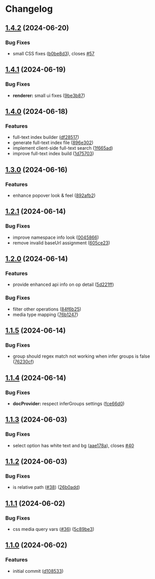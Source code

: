 # Changelog

## [1.4.2](https://github.com/flexydox/flexydox/compare/cli@v1.4.1...cli@v1.4.2) (2024-06-20)


### Bug Fixes

* small CSS fixes ([b0be8d3](https://github.com/flexydox/flexydox/commit/b0be8d3953aba0f5a3a7611073a3552038f41b06)), closes [#57](https://github.com/flexydox/flexydox/issues/57)

## [1.4.1](https://github.com/flexydox/flexydox/compare/cli@v1.4.0...cli@v1.4.1) (2024-06-19)


### Bug Fixes

* **renderer:** small ui fixes ([9be3b87](https://github.com/flexydox/flexydox/commit/9be3b87e9a6232344da0f1e2b95b2d90d59c0e7d))

## [1.4.0](https://github.com/flexydox/flexydox/compare/cli@v1.3.0...cli@v1.4.0) (2024-06-18)


### Features

* full-text index builder ([df28517](https://github.com/flexydox/flexydox/commit/df285179e76a1e2e0a326c52f8b86b45005050c5))
* generate full-text index file ([896e302](https://github.com/flexydox/flexydox/commit/896e302a2699c5e301c34d007ff86e81e7a32eee))
* implement client-side full-text search ([1f665ad](https://github.com/flexydox/flexydox/commit/1f665ad57234f5149072bfcd0e4ca1d977cffba6))
* improve full-text index build ([1d75703](https://github.com/flexydox/flexydox/commit/1d7570304ce2bf81f433a791367c2e066bde5864))

## [1.3.0](https://github.com/flexydox/flexydox/compare/cli@v1.2.1...cli@v1.3.0) (2024-06-16)


### Features

* enhance popover look & feel ([892afb2](https://github.com/flexydox/flexydox/commit/892afb2c36390e289873c02d8b5e3be6bad604ad))

## [1.2.1](https://github.com/flexydox/flexydox/compare/cli@v1.2.0...cli@v1.2.1) (2024-06-14)


### Bug Fixes

* improve namespace info look ([0045866](https://github.com/flexydox/flexydox/commit/004586634e214936c5122c972ef4148eed2b3458))
* remove invalid baseUrl assignment ([605ce23](https://github.com/flexydox/flexydox/commit/605ce23c59bdef60d5857987e6736bb0cbed3d8f))

## [1.2.0](https://github.com/flexydox/flexydox/compare/cli@v1.1.5...cli@v1.2.0) (2024-06-14)


### Features

* provide enhanced api info on op detail ([5d221ff](https://github.com/flexydox/flexydox/commit/5d221fff75b19d49da3b17218276a712c38ddfeb))


### Bug Fixes

* filter other operations ([84f6b25](https://github.com/flexydox/flexydox/commit/84f6b25596017e40881e15e977cf191769d8e24f))
* media type mapping ([76b1247](https://github.com/flexydox/flexydox/commit/76b1247d5a522a166dc02a17cf34a81e33bdfba5))

## [1.1.5](https://github.com/flexydox/flexydox/compare/cli@v1.1.4...cli@v1.1.5) (2024-06-14)


### Bug Fixes

* group should regex match not working when infer groups is false ([76230cf](https://github.com/flexydox/flexydox/commit/76230cf854d1e4d4ad4c0ffad8473902ea9100c0))

## [1.1.4](https://github.com/flexydox/flexydox/compare/cli@v1.1.3...cli@v1.1.4) (2024-06-14)


### Bug Fixes

* **docProvider:** respect inferGroups settings ([fce66d0](https://github.com/flexydox/flexydox/commit/fce66d0ed4ef2baf0df91e31deca4a80e13cf41f))

## [1.1.3](https://github.com/flexydox/flexydox/compare/cli@v1.1.2...cli@v1.1.3) (2024-06-03)


### Bug Fixes

* select option has white text and bg ([aae178a](https://github.com/flexydox/flexydox/commit/aae178aacfa2decdb9c1f34c7fc2058b85451fea)), closes [#40](https://github.com/flexydox/flexydox/issues/40)

## [1.1.2](https://github.com/flexydox/flexydox/compare/cli@v1.1.1...cli@v1.1.2) (2024-06-03)


### Bug Fixes

* is relative path ([#38](https://github.com/flexydox/flexydox/issues/38)) ([26b0add](https://github.com/flexydox/flexydox/commit/26b0addcfcbd8239a1becd1ebf831017fe91fa16))

## [1.1.1](https://github.com/flexydox/flexydox/compare/cli@v1.1.0...cli@v1.1.1) (2024-06-02)


### Bug Fixes

* css media query vars ([#36](https://github.com/flexydox/flexydox/issues/36)) ([5c89be3](https://github.com/flexydox/flexydox/commit/5c89be3e673c10db30abf39084b8bdd6040060b1))

## [1.1.0](https://github.com/flexydox/flexydox/compare/cli-v1.0.0...cli@v1.1.0) (2024-06-02)


### Features

* initial commit ([d108533](https://github.com/flexydox/flexydox/commit/d10853321ddf363343075e41b174d57eb90aada5))
